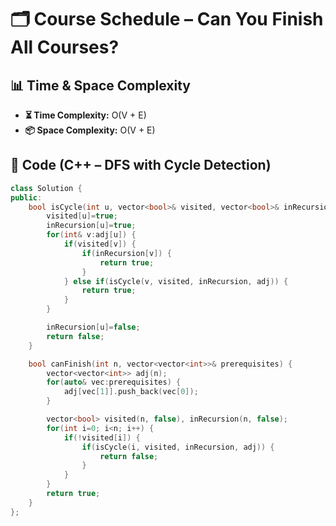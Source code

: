 # 🗂️ Course Schedule – Can You Finish All Courses?

## 📊 Time & Space Complexity

- **⏳ Time Complexity:** O(V + E)
- **📦 Space Complexity:** O(V + E)

## 🧠 Code (C++ – DFS with Cycle Detection)

```cpp
class Solution {
public:
    bool isCycle(int u, vector<bool>& visited, vector<bool>& inRecursion, vector<vector<int>>& adj) {
        visited[u]=true;
        inRecursion[u]=true;
        for(int& v:adj[u]) {
            if(visited[v]) {
                if(inRecursion[v]) {
                    return true;
                }
            } else if(isCycle(v, visited, inRecursion, adj)) {
                return true;
            }
        }

        inRecursion[u]=false;
        return false;
    }

    bool canFinish(int n, vector<vector<int>>& prerequisites) {
        vector<vector<int>> adj(n);
        for(auto& vec:prerequisites) {
            adj[vec[1]].push_back(vec[0]);
        }

        vector<bool> visited(n, false), inRecursion(n, false);
        for(int i=0; i<n; i++) {
            if(!visited[i]) {
                if(isCycle(i, visited, inRecursion, adj)) {
                    return false;
                }
            }
        }
        return true;
    }
};
```
